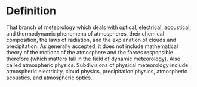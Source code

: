 # Definition

That branch of meteorology which deals with optical, electrical,
acoustical, and thermodynamic phenomena of atmospheres, their chemical
composition, the laws of radiation, and the explanation of clouds and
precipitation. As generally accepted, it does not include mathematical
theory of the motions of the atmosphere and the forces responsible
therefore (which matters fall in the field of dynamic meteorology). Also
called atmospheric physics. Subdivisions of physical meteorology include
atmospheric electricity, cloud physics, precipitation physics,
atmospheric acoustics, and atmospheric optics.
